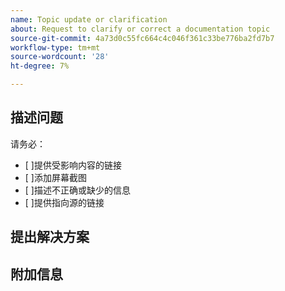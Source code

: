 ```yaml
---
name: Topic update or clarification
about: Request to clarify or correct a documentation topic
source-git-commit: 4a73d0c55fc664c4c046f361c33be776ba2fd7b7
workflow-type: tm+mt
source-wordcount: '28'
ht-degree: 7%

---
```



## 描述问题

<!-- (REQUIRED) Describe the missing or incorrect content. What needs clarification? What needs a correction? Provide as much detail and resources as you can. -->

请务必：

- [ ]提供受影响内容的链接
- [ ]添加屏幕截图
- [ ]描述不正确或缺少的信息
- [ ]提供指向源的链接

## 提出解决方案

<!-- (OPTIONAL) What would a solution for this issue look like? -->

## 附加信息

<!-- Thank you for taking the time to report the issue. -->
